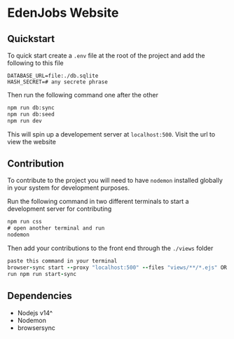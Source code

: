 # EdenJobs Website

## Quickstart

To quick start create a `.env` file at the root of the project and add the following to this file

```env
DATABASE_URL=file:./db.sqlite
HASH_SECRET=# any secrete phrase
```

Then run the following command one after the other

```cmd
npm run db:sync
npm run db:seed
npm run dev
```

This will spin up a developement server at `localhost:500`. Visit the url to view the website

## Contribution

To contribute to the project you will need to have `nodemon` installed globally in your system for development purposes.

Run the following command in two different terminals to start a development server for contributing

```cmd
npm run css
# open another terminal and run
nodemon
```

Then add your contributions to the front end through the `./views` folder

```for automatic live refresh install browser-sync locally THEN
paste this command in your terminal
browser-sync start --proxy "localhost:500" --files "views/**/*.ejs" OR
run npm run start-sync
```

## Dependencies

- Nodejs v14^
- Nodemon
- browsersync
